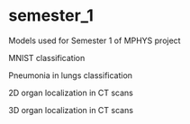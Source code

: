 # semester_1
Models used for Semester 1 of MPHYS project

MNIST classification

Pneumonia in lungs classification

2D organ localization in CT scans

3D organ localization in CT scans

